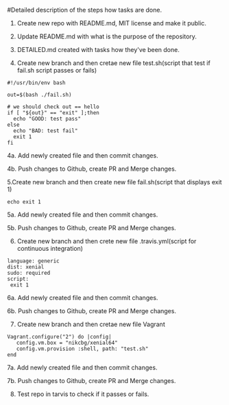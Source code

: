 #Detailed description of the steps how tasks are done.

1. Create new repo  with README.md, MIT license and make it public.

2. Update README.md with what is the purpose of the repository. 

3. DETAILED.md created with tasks how they've been done.

4. Create new branch and then cretae new file test.sh(script that test if fail.sh script passes or fails)

```
#!/usr/bin/env bash

out=$(bash ./fail.sh)

# we should check out == hello
if [ "${out}" == "exit" ];then
  echo "GOOD: test pass"
else
  echo "BAD: test fail"
  exit 1
fi
```

4a. Add newly created file and then commit changes.

4b. Push changes to Github, create PR and Merge changes. 

5.Create new branch and then create new file fail.sh(script that displays exit 1)

```
echo exit 1
```

5a. Add newly created file and then commit changes.

5b. Push changes to Github, create PR and Merge changes. 

6. Create new branch and then crete new file .travis.yml(script for continuous integration)

```
language: generic
dist: xenial
sudo: required
script:
 exit 1
```

6a. Add newly created file and then commit changes.

6b. Push changes to Github, create PR and Merge changes. 

7. Create new branch and then cretae new file Vagrant

```
Vagrant.configure("2") do |config|
   config.vm.box = "nikcbg/xenial64"
   config.vm.provision :shell, path: "test.sh"
end
```

7a. Add newly created file and then commit changes.

7b. Push changes to Github, create PR and Merge changes. 

8. Test repo in tarvis to check if it passes or fails. 

